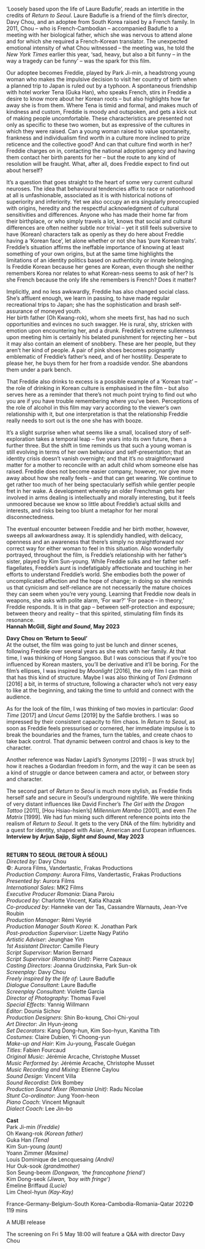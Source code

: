 
‘Loosely based upon the life of Laure Badufle’, reads an intertitle in the credits of _Return to Seoul_. Laure Badufle is a friend of the film’s director, Davy Chou, and an adoptee from South Korea raised by a French family. In 2011, Chou – who is French-Cambodian – accompanied Badufle to a meeting with her biological father, which she was nervous to attend alone and for which she required a French-Korean translator. The unexpected emotional intensity of what Chou witnessed – the meeting was, he told the _New York Times_ earlier this year, ‘sad, heavy, but also a bit funny – in the way a tragedy can be funny’ – was the spark for this film.

Our adoptee becomes Freddie, played by Park Ji-min, a headstrong young woman who makes the impulsive decision to visit her country of birth when a planned trip to Japan is ruled out by a typhoon. A spontaneous friendship with hotel worker Tena (Guka Han), who speaks French, stirs in Freddie a desire to know more about her Korean roots – but also highlights how far away she is from them. Where Tena is timid and formal, and makes much of kindness and custom, Freddie is moody and outspoken, and gets a kick out of making people uncomfortable. These characteristics are presented not only as specific to these two women, but as expressive of the cultures in which they were raised. Can a young woman raised to value spontaneity, frankness and individualism find worth in a culture more inclined to prize reticence and the collective good? And can that culture find worth in her? Freddie charges on in, contacting the national adoption agency and having them contact her birth parents for her – but the route to any kind of resolution will be fraught. What, after all, does Freddie expect to find out about herself?

It’s a question that goes straight to the heart of some very current cultural neuroses. The idea that behavioural tendencies affix to race or nationhood at all is unfashionable, associated as it is with historical notions of superiority and inferiority. Yet we also occupy an era singularly preoccupied with origins, heredity and the respectful acknowledgment of cultural sensitivities and differences. Anyone who has made their home far from their birthplace, or who simply travels a lot, knows that social and cultural differences are often neither subtle nor trivial – yet it still feels subversive to have (Korean) characters talk as openly as they do here about Freddie having a ‘Korean face’, let alone whether or not she has ‘pure Korean traits’. Freddie’s situation affirms the ineffable importance of knowing at least something of your own origins, but at the same time highlights the limitations of an identity politics based on authenticity or innate belonging. Is Freddie Korean because her genes are Korean, even though she neither remembers Korea nor relates to what Korean-ness seems to ask of her? Is she French because the only life she remembers is French? Does it matter?

Implicitly, and no less awkwardly, Freddie has also changed social class. She’s affluent enough, we learn in passing, to have made regular recreational trips to Japan; she has the sophistication and brash self-assurance of moneyed youth.  
Her birth father (Oh Kwang-rok), whom she meets first, has had no such opportunities and evinces no such swagger. He is rural, shy, stricken with emotion upon encountering her, and a drunk. Freddie’s extreme sullenness upon meeting him is certainly his belated punishment for rejecting her – but it may also contain an element of snobbery. These are her people, but they aren’t her kind of people.  A pair of pink shoes becomes poignantly emblematic of Freddie’s father’s need, and of her hostility. Desperate to please her, he buys them for her from a roadside vendor. She abandons them under a park bench.

That Freddie also drinks to excess is a possible example of a ‘Korean trait’ – the role of drinking in Korean culture is emphasised in the film – but also serves here as a reminder that there’s not much point trying to find out who you are if you have trouble remembering where you’ve been. Perceptions of the role of alcohol in this film may vary according to the viewer’s own relationship with it, but one interpretation is that the relationship Freddie really needs to sort out is the one she has with booze.

It’s a slight surprise when what seems like a small, localised story of self-exploration takes a temporal leap – five years into its own future, then a further three. But the shift in time reminds us that such a young woman is still evolving in terms of her own behaviour and self-presentation; that an identity crisis doesn’t vanish overnight; and that it’s no straightforward matter for a mother to reconcile with an adult child whom someone else has raised. Freddie does not become easier company, however, nor give more away about how she really feels – and that can get wearing. We continue to get rather too much of her being spectacularly selfish while gentler people fret in her wake. A development whereby an older Frenchman gets her involved in arms dealing is intellectually and morally interesting, but it feels unmoored because we know so little about Freddie’s actual skills and interests, and risks being too blunt a metaphor for her moral disconnectedness.

The eventual encounter between Freddie and her birth mother, however, sweeps all awkwardness away. It is splendidly handled, with delicacy, openness and an awareness that there’s simply no straightforward nor correct way for either woman to feel in this situation. Also wonderfully portrayed, throughout the film, is Freddie’s relationship with her father’s sister, played by Kim Sun-young. While Freddie sulks and her father self-flagellates, Freddie’s aunt is indefatigably affectionate and touching in her efforts to understand Freddie’s world. She embodies both the power of uncomplicated affection and the hope of change; in doing so she reminds us that cynicism and self-reliance are not necessarily the mature choices they can seem when you’re very young. Learning that Freddie now deals in weapons, she asks with polite alarm, ‘For war?’ ‘For peace – in theory,’ Freddie responds. It is in that gap – between self-protection and exposure; between theory and reality – that this spirited, stimulating film finds its resonance.  
**Hannah McGill, _Sight and Sound_, May 2023**

**Davy Chou on ‘Return to Seoul’**  
At the outset, the film was going to just be lunch and dinner scenes, following Freddie over several years as she eats with her family. At that time, I was thinking of Hong Sangsoo. But I was conscious that if you’re too influenced by Korean masters, you’ll be derivative and it’ll be boring. For the film’s ellipses, I was inspired by _Moonlight_ [2016], the only film I can think of that has this kind of structure. Maybe I was also thinking of _Toni Erdmann_ [2016] a bit, in terms of structure, following a character who’s not very easy to like at the beginning, and taking the time to unfold and connect with the audience.

As for the look of the film, I was thinking of two movies in particular: _Good Time_ [2017] and _Uncut Gems_ [2019] by the Safdie brothers. I was so impressed by their consistent capacity to film chaos. In _Return to Seoul_, as soon as Freddie feels pressurised or cornered, her immediate impulse is to break the boundaries and the frames, turn the tables, and create chaos to take back control. That dynamic between control and chaos is key to the character.

Another reference was Nadav Lapid’s _Synonyms_ [2019] – [I was struck by] how it reaches a Godardian freedom in form, and the way it can be seen as a kind of struggle or dance between camera and actor, or between story and character.

The second part of _Return to Seoul_ is much more stylish, as Freddie finds herself safe and secure in Seoul’s underground nightlife. We were thinking of very distant influences like David Fincher’s _The Girl with the Dragon Tattoo_ [2011], [Hou Hsiao-hsien’s] _Millennium Mambo_ [2001], and even _The Matrix_ [1999]. We had fun mixing such different reference points into the realism of _Return to Seoul_. It gets to the very DNA of the film: hybridity and a quest for identity, shaped with Asian, American and European influences.  
**Interview by Arjun Sajip, _Sight and Sound_, May 2023**
<br><br>

**RETURN TO SEOUL (RETOUR À SÉOUL)**  
_Directed by_: Davy Chou  
©: Aurora Films, Vandertastic, Frakas Productions  
_Production Company_: Aurora Films, Vandertastic, Frakas Productions  
_Presented by_: Aurora Films  
_International Sales_: MK2 Films  
_Executive Producer Romania_: Diana Paroiu  
_Produced by_: Charlotte Vincent, Katia Khazak  
_Co-produced by_: Hanneke van der Tas,  Cassandre Warnauts, Jean-Yve Roubin  
_Production Manager_: Rémi Veyrié  
_Production Manager South Korea_: K. Jonathan Park  
_Post-production Supervisor_: Lizette Nagy Patiño  
_Artistic Adviser_: Jeunghae Yim  
_1st Assistant Director_: Camille Fleury  
_Script Supervisor_: Marion Bernard  
_Script Supervisor (Romania Unit)_: Pierre Cazeaux  
_Casting Directors_: Joanna Grudzinska, Park Sun-ok  
_Screenplay_: Davy Chou  
_Freely inspired by the life of_: Laure Badufle  
_Dialogue Consultant_: Laure Badufle  
_Screenplay Consultant_: Violette Garcia  
_Director of Photography_: Thomas Favel  
_Special Effects_: Yannig Willmann  
_Editor_: Dounia Sichov  
_Production Designers_: Shin Bo-koung,  Choi Chi-youl  
_Art Director_: Jin Hyun-jeong  
_Set Decorators_: Kang Dong-hun, Kim Soo-hyun, Kanitha Tith  
_Costumes_: Claire Dubien, Yi Choong-yun  
_Make-up and Hair_: Kim Ju-young, Pascale Guégan  
_Titles_: Fabien Fourcaud  
_Original Music_: Jérémie Arcache,  Christophe Musset  
_Music Performed by_: Jérémie Arcache,  Christophe Musset  
_Music Recording and Mixing_: Etienne Caylou  
_Sound Design_: Vincent Villa  
_Sound Recordist_: Dirk Bombey  
_Production Sound Mixer (Romania Unit)_:  Radu Nicolae  
_Stunt Co-ordinator_: Jung Yoon-heon  
_Piano Coach_: Vincent Mignault  
_Dialect Coach_: Lee Jin-bo

**Cast**  
Park Ji-min _(Freddie)_  
Oh Kwang-rok _(Korean father)_  
Guka Han _(Tena)_  
Kim Sun-young _(aunt)_  
Yoann Zimmer _(Maxime)_  
Louis Dominique de Lencquesaing _(André)_  
Hur Ouk-sook _(grandmother)_  
Son Seung-beom _(Dongwan, ‘the francophone friend’)_  
Kim Dong-seok _(Jiwan, ‘boy with fringe’)_  
Émeline Briffaud _(Lucie)_  
Lim Cheol-hyun _(Kay-Kay)_

France-Germany-Belgium-South Korea-Cambodia-Romania-Qatar 2022©  
119 mins

A MUBI release

The screening on Fri 5 May 18:00 will feature a  Q&A with director Davy Chou
<br><br>
<!--stackedit_data:
eyJoaXN0b3J5IjpbLTIwMDQ2MjQxNTcsOTE1MTMxNjA1XX0=
-->